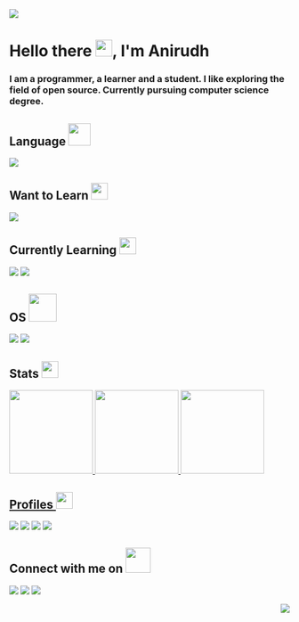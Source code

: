 <img src="https://user-images.githubusercontent.com/94374523/143904768-1c329303-2810-4f41-8b9c-1a0f8cf9b183.png">

# Hello there <img src="https://raw.githubusercontent.com/MartinHeinz/MartinHeinz/master/wave.gif" width="30px">, I'm Anirudh
### I am a programmer, a learner and a student. I like exploring the field of open source. Currently pursuing computer science degree. 
## Language <img src="https://cliply.co/wp-content/uploads/2021/07/392107260_SUNGLASSES_EMOJI_400px.gif" width="40px">
<img src="https://img.shields.io/badge/C%2B%2B-00599C?style=for-the-badge&logo=c%2B%2B&logoColor=white">

## Want to Learn <img src="https://icon2.cleanpng.com/20180203/pee/kisspng-india-drawing-pin-bulletin-board-manufacturing-pushpin-transparent-background-5a7581c1be5805.8890980315176503697797.jpg" width="30px">
<img src="https://img.shields.io/badge/Python-14354C?style=for-the-badge&logo=python&logoColor=white">

## Currently Learning <img src="https://thumbs.gfycat.com/PerfumedColossalGadwall-size_restricted.gif" width="30px">
<img src="https://img.shields.io/badge/Java-ED8B00?style=for-the-badge&logo=java&logoColor=white"> <img src="https://img.shields.io/badge/C-00599C?style=for-the-badge&logo=c&logoColor=white">

## OS <img src="https://www.animatedimages.org/data/media/56/animated-computer-image-0178.gif" width="50px">
<img src="https://img.shields.io/badge/Windows-0078D6?style=for-the-badge&logo=windows&logoColor=white" />  <img src="https://img.shields.io/badge/Ubuntu-E95420?style=for-the-badge&logo=ubuntu&logoColor=white" />

## Stats <img src="https://media.giphy.com/media/VEzBzSyEOKtXGuPIQw/giphy.gif" width="30px">
  
<a href="https://github.com/AnirudhDaya">
  <img height="150em" src="https://github-readme-stats.vercel.app/api?username=AnirudhDaya&theme=dracula&show_icons=true&&hide_border=true&count_private=true"/> <img height="150em" src="https://github-readme-stats.vercel.app/api/top-langs/?username=AnirudhDaya&layout=compact&langs_count=8&hide_border=true&theme=dracula"/>
  <img height="150em" src="https://activity-graph.herokuapp.com/graph?username=AnirudhDaya&hide_border=true&theme=dracula" />

## Profiles <img src="https://thumbs.gfycat.com/ExhaustedSpottedGazelle-size_restricted.gif" width="30px">
[<img src="https://img.shields.io/badge/linkedin-%230077B5.svg?&style=for-the-badge&logo=linkedin&logoColor=white">](https://www.linkedin.com/in/anirudhdayanand)
[<img src="https://img.shields.io/badge/Stack_Overflow-FE7A16?style=for-the-badge&logo=stack-overflow&logoColor=white">](https://stackoverflow.com/users/17476515/anirudh-dayanand) [<img src="https://img.shields.io/badge/-Hackerrank-2EC866?style=for-the-badge&logo=HackerRank&logoColor=white">](https://www.hackerrank.com/anirudhdaya) [<img src="https://img.shields.io/badge/-LeetCode-FFA116?style=for-the-badge&logo=LeetCode&logoColor=black">](https://leetcode.com/AnirudhDaya)  

## Connect with me on <img src="https://acegif.com/wp-content/gifs/handshake-46.gif" width="45px">  
  [<img src="https://img.shields.io/badge/twitter-%231DA1F2.svg?&style=for-the-badge&logo=twitter&logoColor=white">](https://twitter.com/AnirudhDayanand)
 [<img src="https://img.shields.io/badge/Gmail-D14836?style=for-the-badge&logo=gmail&logoColor=white">](https://mail.google.com/mail/?view=cm&fs=1&to=anirudhdaya@gmail.com)
 [<img src="https://img.shields.io/badge/Discord-7289DA?style=for-the-badge&logo=discord&logoColor=white">](https://discordapp.com/users/Ron#5542)

<img src="https://img.shields.io/github/watchers/AnirudhDaya/AnirudhDaya.svg" align="right">
